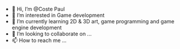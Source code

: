 - 👋 Hi, I’m @Coste Paul
- 👀 I’m interested in Game development
- 🌱 I’m currently learning 2D & 3D art, game programming and game engine development
- 💞️ I’m looking to collaborate on ...
- 📫 How to reach me ...

<!---
GameCreatio/GameCreatio is a ✨ special ✨ repository because its `README.md` (this file) appears on your GitHub profile.
You can click the Preview link to take a look at your changes.
--->
